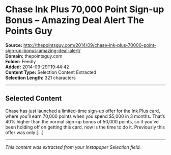 # Chase Ink Plus 70,000 Point Sign-up Bonus – Amazing Deal Alert The Points Guy

**Source:** http://thepointsguy.com/2014/09/chase-ink-plus-70000-point-sign-up-bonus-amazing-deal-alert/  
**Domain:** thepointsguy.com  
**Folder:** Feedly  
**Added:** 2014-09-29T19:44:42  
**Content Type:** Selection Content Extracted  
**Selection Length:** 321 characters  


---

## Selected Content

Chase has just launched a limited-time sign-up offer for the Ink Plus card, where you’ll earn 70,000 points when you spend $5,000 in 3 months. That’s 40% higher than the normal sign-up bonus of 50,000 points, so if you’ve been holding off on getting this card, now is the time to do it. Previously this offer was only […]

---

*This content was extracted from your Instapaper Selection field.*